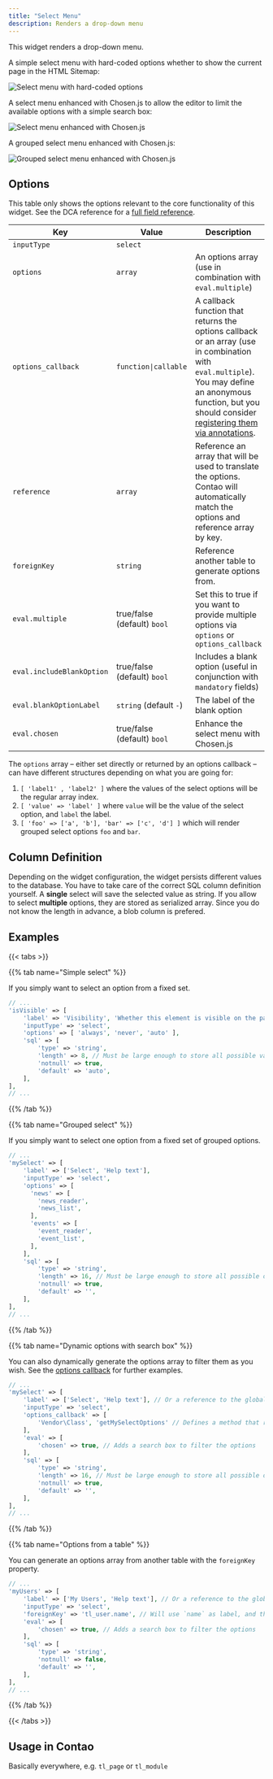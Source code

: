 ```yaml
---
title: "Select Menu"
description: Renders a drop-down menu
---
```


This widget renders a drop-down menu.

A simple select menu with hard-coded options whether to show the current page in the HTML Sitemap:

![Select menu with hard-coded options](../images/select.png?classes=shadow)

A select menu enhanced with Chosen.js to allow the editor to limit the available options with a simple search box:

![Select menu enhanced with Chosen.js](../images/select-chosen.png?classes=shadow)

A grouped select menu enhanced with Chosen.js:

![Grouped select menu enhanced with Chosen.js](../images/select-grouped-chosen.png?classes=shadow)

## Options

This table only shows the options relevant to the core functionality of this widget. See the DCA reference for a [full field reference](../../dca/fields).

| Key   | Value | Description
| ----- | ----- | --------------- |
| `inputType` | `select` | |
| `options` | `array` | An options array (use in combination with `eval.multiple`) |
| `options_callback` | `function\|callable` | A callback function that returns the options callback or an array  (use in combination with `eval.multiple`). You may define an anonymous function, but you should consider [registering them via annotations](../../../framework/dca/#registering-callbacks). |
| `reference` | `array` | Reference an array that will be used to translate the options. Contao will automatically match the options and reference array by key. |
| `foreignKey` | `string` | Reference another table to generate options from. |
| `eval.multiple` | true/false (default) `bool` | Set this to true if you want to provide multiple options via `options` or `options_callback` |
| `eval.includeBlankOption` | true/false (default) `bool` | Includes a blank option (useful in conjunction with `mandatory` fields) |
| `eval.blankOptionLabel` | `string` (default `-`) | The label of the blank option |
| `eval.chosen` | true/false (default) `bool` | Enhance the select menu with Chosen.js |

The `options` array – either set directly or returned by an options callback – can have different structures depending on what you are going for:

1. `[ 'label1' , 'label2' ]` where the values of the select options will be the regular array index.
2. `[ 'value' => 'label' ]` where `value` will be the value of the select option, and `label` the label.
3. `[ 'foo' => ['a', 'b'], 'bar' => ['c', 'd'] ]` which will render grouped select options `foo` and `bar`.

## Column Definition

Depending on the widget configuration, the widget persists different values to the database. You have to take care of the correct SQL column definition yourself. A **single** select will save the selected value as string. If you allow to select **multiple** options, they are stored as serialized array. Since you do not know the length in advance, a blob column is prefered. 

## Examples

{{< tabs >}}

{{% tab name="Simple select" %}}

If you simply want to select an option from a fixed set.

```php
// ...
'isVisible' => [
    'label' => 'Visibility', 'Whether this element is visible on the page'],
    'inputType' => 'select',
    'options' => [ 'always', 'never', 'auto' ],
    'sql' => [
        'type' => 'string',
        'length' => 8, // Must be large enough to store all possible values
        'notnull' => true,
        'default' => 'auto',
    ],
],
// ...
```

{{% /tab %}}

{{% tab name="Grouped select" %}}

If you simply want to select one option from a fixed set of grouped options.

```php
// ...
'mySelect' => [
    'label' => ['Select', 'Help text'],
    'inputType' => 'select',
    'options' => [
      'news' => [
        'news_reader',
        'news_list',
      ],
      'events' => [
        'event_reader',
        'event_list',
      ],
    ],
    'sql' => [
        'type' => 'string',
        'length' => 16, // Must be large enough to store all possible options
        'notnull' => true,
        'default' => '',
    ],
],
// ...
```

{{% /tab %}}

{{% tab name="Dynamic options with search box" %}}

You can also dynamically generate the options array to filter them as you wish. See the [options callback](../../dca/callbacks#fields-field-options) for further examples. 

```php
// ...
'mySelect' => [
    'label' => ['Select', 'Help text'], // Or a reference to the global language array
    'inputType' => 'select',
    'options_callback' => [
        'Vendor\Class', 'getMySelectOptions' // Defines a method that returns the options array. Class can be a service. 
    ],
    'eval' => [
        'chosen' => true, // Adds a search box to filter the options
    ],
    'sql' => [
        'type' => 'string',
        'length' => 16, // Must be large enough to store all possible options
        'notnull' => true,
        'default' => '',
    ],
],
// ...
```

{{% /tab %}}

{{% tab name="Options from a table" %}}

You can generate an options array from another table with the `foreignKey` property. 

```php
// ...
'myUsers' => [
    'label' => ['My Users', 'Help text'], // Or a reference to the global language array
    'inputType' => 'select',
    'foreignKey' => 'tl_user.name', // Will use `name` as label, and the user `id` as value
    'eval' => [
        'chosen' => true, // Adds a search box to filter the options
    ],
    'sql' => [
        'type' => 'string',
        'notnull' => false,
        'default' => '',
    ],
],
// ...
```

{{% /tab %}}

{{< /tabs >}}

## Usage in Contao

Basically everywhere, e.g. `tl_page` or `tl_module`